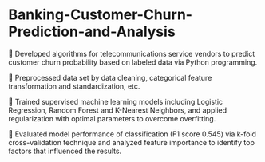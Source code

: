# Banking-Customer-Churn-Prediction-and-Analysis

	Developed algorithms for telecommunications service vendors to predict customer churn probability based on labeled data via Python programming.

	Preprocessed data set by data cleaning, categorical feature transformation and standardization, etc.

	Trained supervised machine learning models including Logistic Regression, Random Forest and K-Nearest Neighbors, and applied regularization with optimal parameters to overcome overfitting.

	Evaluated model performance of classification (F1 score 0.545) via k-fold cross-validation technique and analyzed feature importance to identify top factors that influenced the results.
